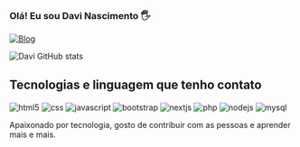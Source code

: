 ### Olá! Eu sou Davi Nascimento 🖐️

[![Blog](https://img.shields.io/badge/LinkedIn-0077B5?style=for-the-badge&logo=linkedin&logoColor=white)](https://www.linkedin.com/in/davinasciment/)

![Davi GitHub stats](https://github-readme-stats.vercel.app/api?username=DaviNasciment&show_icons=true&theme=radical)

## Tecnologias e linguagem que tenho contato

<div style="display: inline-block;">
   <img align="center" src="https://img.shields.io/badge/HTML5-E34F26?style=for-the-badge&logo=html5&logoColor=white" alt="html5">
  <img align="center" src="https://img.shields.io/badge/CSS3-1572B6?style=for-the-badge&logo=css3&logoColor=white" alt="css">
  <img align="center" src="https://img.shields.io/badge/JavaScript-F7DF1E?style=for-the-badge&logo=javascript&logoColor=black" alt="javascript">
  <img align="center" src="https://img.shields.io/badge/Bootstrap-563D7C?style=for-the-badge&logo=bootstrap&logoColor=white" alt="bootstrap">
  <img align="center" src="https://img.shields.io/badge/Next-black?style=for-the-badge&logo=next.js&logoColor=white" alt="nextjs">
  <img align="center" src="https://img.shields.io/badge/PHP-777BB4?style=for-the-badge&logo=php&logoColor=white" alt="php">
  <img align="center" src="https://img.shields.io/badge/Node.js-43853D?style=for-the-badge&logo=node.js&logoColor=white" alt="nodejs">
  <img align="center" src="https://img.shields.io/badge/MySQL-00000F?style=for-the-badge&logo=mysql&logoColor=white" alt="mysql">
</div><br/>

Apaixonado por tecnologia, gosto de contribuir com as pessoas e aprender mais e mais.
